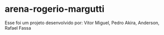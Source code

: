 ﻿# arena-rogerio-margutti


Esse foi um projeto desenvolvido por: Vitor Miguel, Pedro Akira, Anderson, Rafael Fassa
